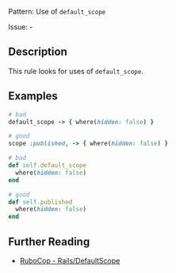 Pattern: Use of `default_scope`

Issue: -

## Description

This rule looks for uses of `default_scope`.

## Examples

```ruby
# bad
default_scope -> { where(hidden: false) }

# good
scope :published, -> { where(hidden: false) }

# bad
def self.default_scope
  where(hidden: false)
end

# good
def self.published
  where(hidden: false)
end
```

## Further Reading

* [RuboCop - Rails/DefaultScope](https://docs.rubocop.org/rubocop-rails/cops_rails.html#railsdefaultscope)
